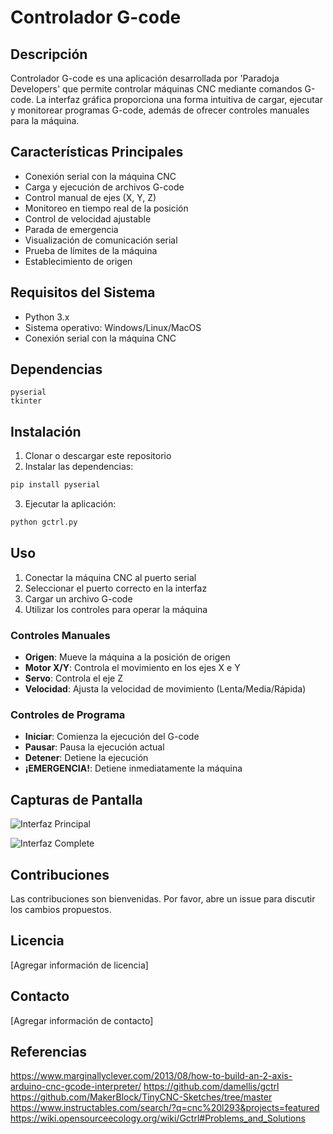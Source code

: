 # Controlador G-code

## Descripción
Controlador G-code es una aplicación desarrollada por 'Paradoja Developers' que permite controlar máquinas CNC mediante comandos G-code. La interfaz gráfica proporciona una forma intuitiva de cargar, ejecutar y monitorear programas G-code, además de ofrecer controles manuales para la máquina.

## Características Principales
- Conexión serial con la máquina CNC
- Carga y ejecución de archivos G-code
- Control manual de ejes (X, Y, Z)
- Monitoreo en tiempo real de la posición
- Control de velocidad ajustable
- Parada de emergencia
- Visualización de comunicación serial
- Prueba de límites de la máquina
- Establecimiento de origen

## Requisitos del Sistema
- Python 3.x
- Sistema operativo: Windows/Linux/MacOS
- Conexión serial con la máquina CNC

## Dependencias
```
pyserial
tkinter
```

## Instalación
1. Clonar o descargar este repositorio
2. Instalar las dependencias:
```bash
pip install pyserial
```
3. Ejecutar la aplicación:
```bash
python gctrl.py
```

## Uso
1. Conectar la máquina CNC al puerto serial
2. Seleccionar el puerto correcto en la interfaz
3. Cargar un archivo G-code
4. Utilizar los controles para operar la máquina

### Controles Manuales
- **Origen**: Mueve la máquina a la posición de origen
- **Motor X/Y**: Controla el movimiento en los ejes X e Y
- **Servo**: Controla el eje Z
- **Velocidad**: Ajusta la velocidad de movimiento (Lenta/Media/Rápida)

### Controles de Programa
- **Iniciar**: Comienza la ejecución del G-code
- **Pausar**: Pausa la ejecución actual
- **Detener**: Detiene la ejecución
- **¡EMERGENCIA!**: Detiene inmediatamente la máquina

## Capturas de Pantalla

![Interfaz Principal](images/running.png)

![Interfaz Complete](images/complete.png)
## Contribuciones
Las contribuciones son bienvenidas. Por favor, abre un issue para discutir los cambios propuestos.

## Licencia
[Agregar información de licencia]

## Contacto
[Agregar información de contacto] 

## Referencias 

https://www.marginallyclever.com/2013/08/how-to-build-an-2-axis-arduino-cnc-gcode-interpreter/
https://github.com/damellis/gctrl
https://github.com/MakerBlock/TinyCNC-Sketches/tree/master
https://www.instructables.com/search/?q=cnc%20l293&projects=featured
https://wiki.opensourceecology.org/wiki/Gctrl#Problems_and_Solutions

